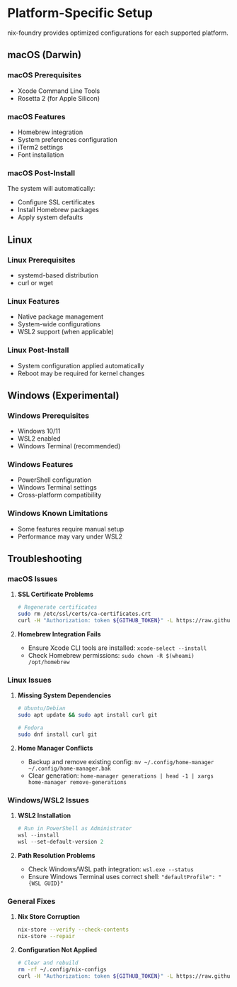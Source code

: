 # Platform-Specific Setup

nix-foundry provides optimized configurations for each supported platform.

## macOS (Darwin)

### macOS Prerequisites

- Xcode Command Line Tools
- Rosetta 2 (for Apple Silicon)

### macOS Features

- Homebrew integration
- System preferences configuration
- iTerm2 settings
- Font installation

### macOS Post-Install

The system will automatically:

- Configure SSL certificates
- Install Homebrew packages
- Apply system defaults

## Linux

### Linux Prerequisites

- systemd-based distribution
- curl or wget

### Linux Features

- Native package management
- System-wide configurations
- WSL2 support (when applicable)

### Linux Post-Install

- System configuration applied automatically
- Reboot may be required for kernel changes

## Windows (Experimental)

### Windows Prerequisites

- Windows 10/11
- WSL2 enabled
- Windows Terminal (recommended)

### Windows Features

- PowerShell configuration
- Windows Terminal settings
- Cross-platform compatibility

### Windows Known Limitations

- Some features require manual setup
- Performance may vary under WSL2

## Troubleshooting

### macOS Issues

1. **SSL Certificate Problems**

   ```bash
   # Regenerate certificates
   sudo rm /etc/ssl/certs/ca-certificates.crt
   curl -H "Authorization: token ${GITHUB_TOKEN}" -L https://raw.githubusercontent.com/shawnkhoffman/nix-foundry/main/install.sh | bash -s -- reinstall
   ```

2. **Homebrew Integration Fails**

   - Ensure Xcode CLI tools are installed: `xcode-select --install`
   - Check Homebrew permissions: `sudo chown -R $(whoami) /opt/homebrew`

### Linux Issues

1. **Missing System Dependencies**

   ```bash
   # Ubuntu/Debian
   sudo apt update && sudo apt install curl git

   # Fedora
   sudo dnf install curl git
   ```

2. **Home Manager Conflicts**

   - Backup and remove existing config: `mv ~/.config/home-manager ~/.config/home-manager.bak`
   - Clear generation: `home-manager generations | head -1 | xargs home-manager remove-generations`

### Windows/WSL2 Issues

1. **WSL2 Installation**

   ```powershell
   # Run in PowerShell as Administrator
   wsl --install
   wsl --set-default-version 2
   ```

2. **Path Resolution Problems**
   - Check Windows/WSL path integration: `wsl.exe --status`
   - Ensure Windows Terminal uses correct shell: `"defaultProfile": "{WSL GUID}"`

### General Fixes

1. **Nix Store Corruption**

   ```bash
   nix-store --verify --check-contents
   nix-store --repair
   ```

2. **Configuration Not Applied**

   ```bash
   # Clear and rebuild
   rm -rf ~/.config/nix-configs
   curl -H "Authorization: token ${GITHUB_TOKEN}" -L https://raw.githubusercontent.com/shawnkhoffman/nix-foundry/main/install.sh | bash -s -- reinstall
   ```

